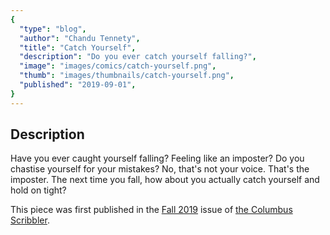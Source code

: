 ```yaml
---
{
  "type": "blog",
  "author": "Chandu Tennety",
  "title": "Catch Yourself",
  "description": "Do you ever catch yourself falling?",
  "image": "images/comics/catch-yourself.png",
  "thumb": "images/thumbnails/catch-yourself.png",
  "published": "2019-09-01",
}
---
```


## Description
Have you ever caught yourself falling? Feeling like an imposter? Do you chastise yourself for your mistakes? No, that's not your voice. That's the imposter. The next time you fall, how about you actually catch yourself and hold on tight?

This piece was first published in the [Fall 2019](https://columbusscribbler.com/issues/) issue of [the Columbus Scribbler](https://columbusscribbler.com/about/).
